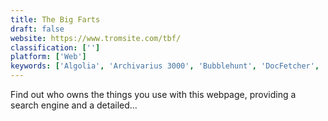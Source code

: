 ```yaml
---
title: The Big Farts
draft: false 
website: https://www.tromsite.com/tbf/
classification: ['']
platform: ['Web']
keywords: ['Algolia', 'Archivarius 3000', 'Bubblehunt', 'DocFetcher', 'FSearch', 'Freemake Music Box', 'Gibiru', 'Google', 'Groot Web Search Engine', 'NTFS-Search', 'Peekier', 'Qlearly', 'Qwant', 'Searx', 'Swisscows', 'the urge', 'wordpress i-search pro']
---
```

Find out who owns the things you use with this webpage, providing a search engine and a detailed...